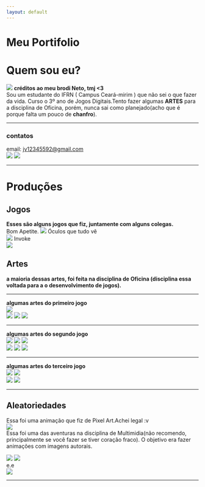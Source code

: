 ```yaml
---
layout: default
---
```


# Meu Portifolio

# Quem sou eu?  
![](jv1.png) **créditos ao meu brodi Neto, tmj <3**  
Sou um estudante do IFRN ( Campus Ceará-mirim ) que não sei o que fazer da vida. Curso o 3º ano de Jogos Digitais.Tento fazer algumas **ARTES** para a disciplina de Oficina, porém, nunca sai como planejado(acho que é porque falta um pouco de **chanfro**).  
* * *
### contatos  
email: jv12345592@gmail.com  
[![](tt.png)](https://twitter.com/Jvictor923) [![](pinterest.png)](https://br.pinterest.com/jv12345692/)

* * *
# Produções

## Jogos
**Esses são alguns jogos que fiz, juntamente com alguns colegas.**  
Bom Apetite.
[![](bomapetite.png)](https://lucas-manolo.github.io/Bom%20Apetite!/) 
Óculos que tudo vê  
[![](tela2.jpg)](https://lucas-manolo.github.io/%C3%93culos%20que%20tudo%20v%C3%AA/)
Invoke  
[![](invoke.png)](https://lucas-manolo.github.io/Invoke/)  

## Artes  
**a maioria dessas artes, foi feita na disciplina de Oficina (disciplina essa voltada para a o desenvolvimento de jogos).**  
* * *
**algumas artes do primeiro jogo**    
![](fim.png)   
![](Pizza_deLado.png) ![](milho.png) ![](sushi.png)
* * *
**algumas artes do segundo jogo**  
![](botão.png) ![](oculos.png) ![](FITA.png)  
![](carro.png) ![](bomba.png) ![](tv.png)
* * *
**algumas artes do terceiro jogo**  
![](base.png) ![](meteoro.png)  
![](energia.png) ![](voador.png) 
* * * 

## Aleatoriedades
Essa foi uma animação que fiz de Pixel Art.Achei legal :v  
![](aniPixel.png)  
Essa foi uma das aventuras na disciplina de Multimidia(não recomendo, principalmente se você fazer se tiver coração fraco). O objetivo era fazer animações com imagens autorais.  
  
![](robô-alto.png) ![](robô-correndo.gif)  
e.e  
![](olho1.gif)
* * *

